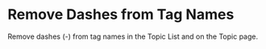 # Remove Dashes from Tag Names

Remove dashes (-) from tag names in the Topic List and on the Topic page.
